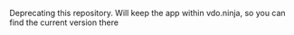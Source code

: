 Deprecating this repository.  Will keep the app within vdo.ninja, so you can find the current version there
